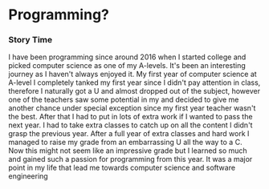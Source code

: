 # Programming?

### Story Time

I have been programming since around 2016 when I started college and picked computer science as one of my A-levels. It's been an interesting journey as I haven't always enjoyed it. My first year of computer science at A-level I completely tanked my first year since I didn't pay attention in class, therefore I naturally got a U and almost dropped out of the subject, however one of the teachers saw some potential in my and decided to give me another chance under special exception since my first year teacher wasn't the best. After that I had to put in lots of extra work if I wanted to pass the next year. I had to take extra classes to catch up on all the content I didn't grasp the previous year. After a full year of extra classes and hard work I managed to raise my grade from an embarrassing U all the way to a C.  
Now this might not seem like an impressive grade but I learned so much and gained such a passion for programming from this year. It was a major point in my life that lead me towards computer science and software engineering


